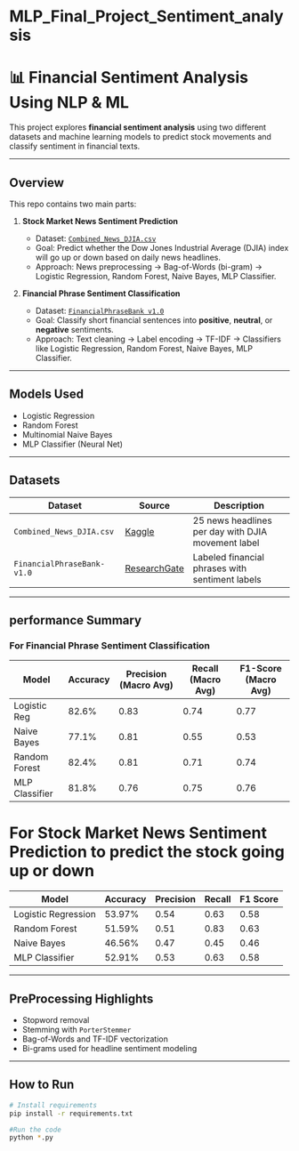 # MLP_Final_Project_Sentiment_analysis

# 📊 Financial Sentiment Analysis Using NLP & ML

This project explores **financial sentiment analysis** using two different datasets and machine learning models to predict stock movements and classify sentiment in financial texts.

---

## Overview

This repo contains two main parts:

1. **Stock Market News Sentiment Prediction**
   - Dataset: [`Combined_News_DJIA.csv`](https://www.kaggle.com/datasets/aaron7sun/stocknews)
   - Goal: Predict whether the Dow Jones Industrial Average (DJIA) index will go up or down based on daily news headlines.
   - Approach: News preprocessing → Bag-of-Words (bi-gram) → Logistic Regression, Random Forest, Naive Bayes, MLP Classifier.

2. **Financial Phrase Sentiment Classification**
   - Dataset: [`FinancialPhraseBank v1.0`](https://www.researchgate.net/publication/251231364_FinancialPhraseBank-v10)
   - Goal: Classify short financial sentences into **positive**, **neutral**, or **negative** sentiments.
   - Approach: Text cleaning → Label encoding → TF-IDF → Classifiers like Logistic Regression, Random Forest, Naive Bayes, MLP Classifier.

---

## Models Used

- Logistic Regression  
- Random Forest  
- Multinomial Naive Bayes  
- MLP Classifier (Neural Net)

---

## Datasets

| Dataset | Source | Description |
|--------|--------|-------------|
| `Combined_News_DJIA.csv` | [Kaggle](https://www.kaggle.com/datasets/aaron7sun/stocknews) | 25 news headlines per day with DJIA movement label |
| `FinancialPhraseBank-v1.0` | [ResearchGate](https://www.researchgate.net/publication/251231364_FinancialPhraseBank-v10) | Labeled financial phrases with sentiment labels |

---

## performance Summary 

### For Financial Phrase Sentiment Classification
| Model          | Accuracy | Precision (Macro Avg) | Recall (Macro Avg) | F1-Score (Macro Avg) |
|----------------|----------|----------------------|--------------------|---------------------|
| Logistic Reg   | 82.6%    | 0.83                 | 0.74               | 0.77                |
| Naive Bayes    | 77.1%    | 0.81                 | 0.55               | 0.53                |
| Random Forest  | 82.4%    | 0.81                 | 0.71               | 0.74                |
| MLP Classifier | 81.8%    | 0.76                 | 0.75               | 0.76                |

# For Stock Market News Sentiment Prediction to predict the stock going up or down 
| Model            | Accuracy | Precision | Recall | F1 Score |
|------------------|----------|-----------|--------|----------|
| Logistic Regression | 53.97%  | 0.54    | 0.63   | 0.58     |
| Random Forest      | 51.59%  | 0.51     | 0.83   | 0.63     |
| Naive Bayes        | 46.56%  | 0.47     | 0.45   | 0.46     |
| MLP Classifier     | 52.91%  | 0.53     | 0.63   | 0.58     |

---

## PreProcessing Highlights

- Stopword removal
- Stemming with `PorterStemmer`
- Bag-of-Words and TF-IDF vectorization
- Bi-grams used for headline sentiment modeling

--- 

## How to Run

```bash
# Install requirements
pip install -r requirements.txt

#Run the code 
python *.py
```
